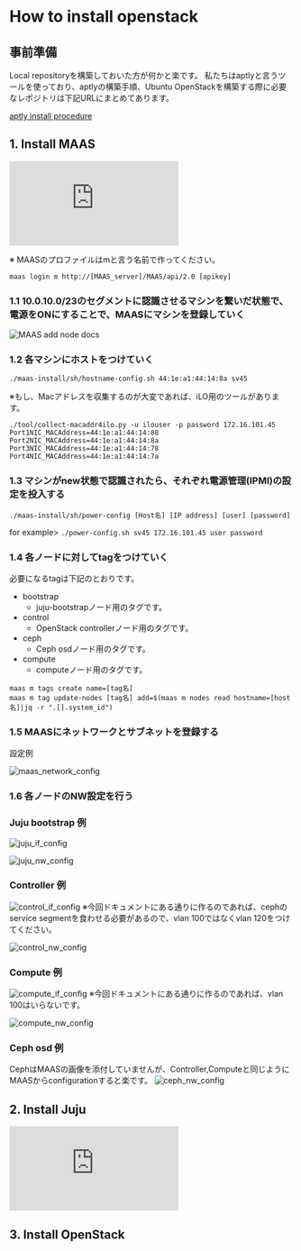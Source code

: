 # How to install openstack

## 事前準備

Local repositoryを構築しておいた方が何かと楽です。
私たちはaptlyと言うツールを使っており、aptlyの構築手順、Ubuntu OpenStackを構築する際に必要なレポジトリは下記URLにまとめてあります。

[aptly install procedure](https://github.com/konono/aptly-toolset)

## 1. Install MAAS

![MAAS install procedure](https://github.com/konono/equlipse/blob/master/maas-install/how-to-install-maas.md 'MAAS install')

※ MAASのプロファイルはmと言う名前で作ってください。

`maas login m http://[MAAS_server]/MAAS/api/2.0 [apikey]`

### 1.1 10.0.10.0/23のセグメントに認識させるマシンを繋いだ状態で、電源をONにすることで、MAASにマシンを登録していく

![MAAS add node docs](https://docs.ubuntu.com/maas/2.1/en/nodes-add 'MAAS add node')

### 1.2 各マシンにホストをつけていく

`./maas-install/sh/hostname-config.sh 44:1e:a1:44:14:8a sv45`

※もし、Macアドレスを収集するのが大変であれば、iLO用のツールがあります。

```
./tool/collect-macaddr4ilo.py -u ilouser -p password 172.16.101.45
Port1NIC_MACAddress=44:1e:a1:44:14:88
Port2NIC_MACAddress=44:1e:a1:44:14:8a
Port3NIC_MACAddress=44:1e:a1:44:14:78
Port4NIC_MACAddress=44:1e:a1:44:14:7a
```

### 1.3 マシンがnew状態で認識されたら、それぞれ電源管理(IPMI)の設定を投入する

`./maas-install/sh/power-config [Host名] [IP address] [user] [password]`

for example> `./power-config.sh sv45 172.16.101.45 user password`

### 1.4 各ノードに対してtagをつけていく

必要になるtagは下記のとおりです。
* bootstrap
  * juju-bootstrapノード用のタグです。
* control
  * OpenStack controllerノード用のタグです。
* ceph
  * Ceph osdノード用のタグです。
* compute
  * computeノード用のタグです。

```
maas m tags create name=[tag名]
maas m tag update-nodes [tag名] add=$(maas m nodes read hostname=[host名]|jq -r ".[].system_id") 
```

### 1.5 MAASにネットワークとサブネットを登録する

設定例

![maas_network_config](https://raw.githubusercontent.com/konono/equlipse/images/maas_network_config.PNG 'maas_network_config')

### 1.6 各ノードのNW設定を行う



### Juju bootstrap 例

![juju_if_config](https://raw.githubusercontent.com/konono/equlipse/images/juju-if.PNG)

![juju_nw_config](https://raw.githubusercontent.com/konono/equlipse/images/juju-nw-config.PNG)



### Controller 例

![control_if_config](https://raw.githubusercontent.com/konono/equlipse/images/control-if.PNG)
※今回ドキュメントにある通りに作るのであれば、cephのservice segmentを食わせる必要があるので、vlan 100ではなくvlan 120をつけてください。

![control_nw_config](https://raw.githubusercontent.com/konono/equlipse/images/control-nw-config.PNG)



### Compute 例

![compute_if_config](https://raw.githubusercontent.com/konono/equlipse/images/compute-if.PNG)
※今回ドキュメントにある通りに作るのであれば、vlan 100はいらないです。

![compute_nw_config](https://raw.githubusercontent.com/konono/equlipse/images/compute-nw-config.PNG)



### Ceph osd 例

CephはMAASの画像を添付していませんが、Controller,Computeと同じようにMAASからconfigurationすると楽です。
![ceph_nw_config](https://raw.githubusercontent.com/konono/equlipse/images/ceph-nw-config.PNG)



## 2. Install Juju

![juju install procedure](https://github.com/konono/equlipse/blob/master/juju-install/how-to-install-juju.md)

## 3. Install OpenStack

